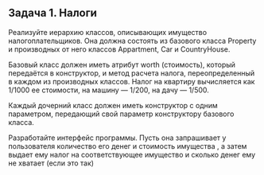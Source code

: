 ## Задача 1. Налоги
Реализуйте иерархию классов, описывающих имущество налогоплательщиков. Она должна состоять из базового класса Property и производных от него классов Appartment, Car и CountryHouse. 

Базовый класс должен иметь атрибут worth (стоимость), который передаётся в конструктор, и метод расчета налога, переопределенный в каждом из производных классов. Налог на квартиру вычисляется как 1/1000 ее стоимости, на машину — 1/200, на дачу — 1/500. 

Каждый дочерний класс должен иметь конструктор с одним параметром, передающий свой параметр конструктору базового класса.

Разработайте интерфейс программы. Пусть она запрашивает у пользователя количество его денег и стоимость имущества , а затем выдает ему налог на соответствующее имущество и сколько денег ему не хватает (если это так)
